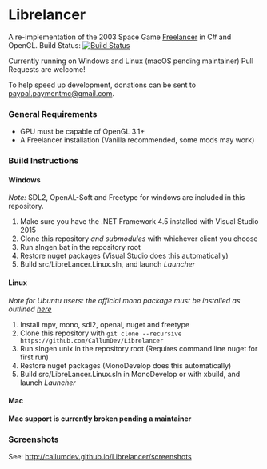 # Librelancer
A re-implementation of the 2003 Space Game [Freelancer](https://en.wikipedia.org/wiki/Freelancer_(video_game)) in C# and OpenGL.
Build Status: [![Build Status](https://travis-ci.org/CallumDev/Librelancer.svg?branch=master)](https://travis-ci.org/CallumDev/Librelancer)

Currently running on Windows and Linux (macOS pending maintainer)
Pull Requests are welcome!

To help speed up development, donations can be sent to paypal.paymentmc@gmail.com.

### General Requirements
* GPU must be capable of OpenGL 3.1+
* A Freelancer installation (Vanilla recommended, some mods may work)

### Build Instructions

#### Windows
*Note:* SDL2, OpenAL-Soft and Freetype for windows are included in this repository.

1. Make sure you have the .NET Framework 4.5 installed with Visual Studio 2015
2. Clone this repository _and submodules_ with whichever client you choose
3. Run slngen.bat in the repository root
4. Restore nuget packages (Visual Studio does this automatically)
5. Build src/LibreLancer.Linux.sln, and launch *Launcher*

#### Linux
*Note for Ubuntu users: the official mono package must be installed as outlined [here](http://www.mono-project.com/docs/getting-started/install/linux/#debian-ubuntu-and-derivatives)*
1. Install mpv, mono, sdl2, openal, nuget and freetype
2. Clone this repository with `git clone --recursive https://github.com/CallumDev/Librelancer`
3. Run slngen.unix in the repository root (Requires command line nuget for first run)
4. Restore nuget packages (MonoDevelop does this automatically)
5. Build src/LibreLancer.Linux.sln in MonoDevelop or with xbuild, and launch *Launcher*


#### Mac
__Mac support is currently broken pending a maintainer__

### Screenshots
See: http://callumdev.github.io/Librelancer/screenshots
